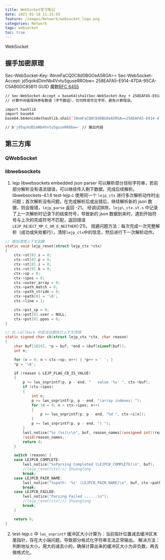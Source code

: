 ```yaml
---
title: WebSocket学习笔记
date: 2021-01-18 11:15:59
feature: /images/Network/websocket_logo.png
categories: Network
tags: websocket
toc: true
---
```


WebSocket

<!-- More -->

## 握手加密原理
Sec-WebSocket-Key: lNnmFaCQ0C8d0BGOeA5RGA==
Sec-WebSocket-Accept: jd5qokdDimNb4Vvtu5guseRRObw=
258EAFA5-E914-47DA-95CA-C5AB0DC85B11 GUID 魔数[RFC 6455](https://tools.ietf.org/html/rfc6455)

``` bash
// Sec-WebSocket-Accept = base64(sha1(Sec-WebSocket-Key + 258EAFA5-E914-47DA-95CA-C5AB0DC85B11)) // 纯字符串拼接
// 计算中间值保持原有数值（字节数组），切勿转成可见字符，避免计算错误。

import hashlib
import base64
base64.b64encode(hashlib.sha1('lNnmFaCQ0C8d0BGOeA5RGA==258EAFA5-E914-47DA-95CA-C5AB0DC85B11'.encode('utf-8')).digest())

// b'jd5qokdDimNb4Vvtu5guseRRObw=' // 输出内容
```

## 第三方库

### QWebSocket

### libwebsockets
1. lejp libwebsockets embedded json parser
   可以解析部分目标字符串，若前部分解析没有语法错误，可以继续传入剩下数据，完成后续解析。
   libwebsockets-4.1.6 test-lejp.c 使用同一个 `lejp_ctx` 进行多次解析动作时出问题；首次解析没有问题，在完成解析后或出错后，继续解析新的 json 数据，则会报错，`lejp_parse` 返回 -21。
   经调试排除，`lejp\_ctx.st.s` 中记录了上一次解析时记录下的结束符号，导致新的 json 数据到来时，遇到开始符号与上次的完成符号不匹配，返回错误`LEJP_REJECT_MP_C_OR_E_NEITHER`(-21)。
   规避问题方法：每次完成一次完整解析（成功或失败都行），清除`lejp_ctx`中的信息，然后进行下一次解析动作。
``` c
// 增加清理上下文函数
static void lejp_reset(struct lejp_ctx *ctx)
{
    ctx->st[0].s = 0;
    ctx->st[0].p = 0;
    ctx->st[0].i = 0;
    ctx->st[0].b = 0;
    ctx->sp = 0;
    ctx->ipos = 0;
    ctx->outer_array = 0;
    ctx->path_match = 0;
    ctx->path_stride = 0;
    ctx->path[0] = '\0';
    ctx->line = 1;

    ctx->pst_sp = 0;
    ctx->pst[0].user = NULL;
    ctx->pst[0].ppos = 0;
}

// 在 callback 中适当位置执行上下文清理
static signed char cb(struct lejp_ctx *ctx, char reason)
{
    char buf[1024], *p = buf, *end = &buf[sizeof(buf)];
    int n;

    for (n = 0; n < ctx->sp; n++) { *p++ = ' '; }
    *p = '\0';

    if (reason & LEJP_FLAG_CB_IS_VALUE)
    {
        p += lws_snprintf(p, p - end, "   value '%s' ", ctx->buf);
        if (ctx->ipos)
        {
            int n;
            p += lws_snprintf(p, p - end, "(array indexes: ");
            for (n = 0; n < ctx->ipos; n++)
            {
                p += lws_snprintf(p, p - end, "%d ", ctx->i[n]);
            }
            p += lws_snprintf(p, p - end, ") ");
        }
        lwsl_notice("%s (%s)\r\n", buf, reason_names[(unsigned int)(reason) & (LEJP_FLAG_CB_IS_VALUE - 1)]);
        (void)reason_names;
        return 0;
    }

    switch (reason) {
    case LEJPCB_COMPLETE:
        lwsl_notice("%sParsing Completed (LEJPCB_COMPLETE)\n", buf);
        //lejp_reset(ctx);// Shuanglong
        break;
    case LEJPCB_PAIR_NAME:
        lwsl_notice("%spath: '%s' (LEJPCB_PAIR_NAME)\n", buf, ctx->path);
        break;
    case LEJPCB_FAILED:
        lwsl_notice("Parsing Failed ......\n");
        //lejp_reset(ctx);// Shuanglong
        break;
    }

    return 0;
}
```

2. test-lejp.c 中 `lws_snprintf` 缓冲区大小计算为：当前指针位置减去缓冲区末尾指针，存在大小端问题，导致部分格式化字符串无法正常输出。
   解决方法：判断地址大小，用大的减去小的，确保计算出来的缓冲区大小为非负数，再去做格式化。

